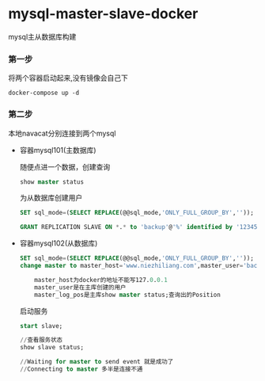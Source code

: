# mysql-master-slave-docker
mysql主从数据库构建

### 第一步

将两个容器启动起来,没有镜像会自己下

	docker-compose up -d 

### 第二步

本地navacat分别连接到两个mysql

- 容器mysql101(主数据库)

	随便点进一个数据，创建查询 

	```sql
	show master status
	```

	为从数据库创建用户

	```sql
	SET sql_mode=(SELECT REPLACE(@@sql_mode,'ONLY_FULL_GROUP_BY',''));

	GRANT REPLICATION SLAVE ON *.* to 'backup'@'%' identified by '123456';
	```

- 容器mysql102(从数据库)
	
	```sql
	SET sql_mode=(SELECT REPLACE(@@sql_mode,'ONLY_FULL_GROUP_BY',''));
	change master to master_host='www.niezhiliang.com',master_user='backup',master_password='123456',master_log_file='mysql-bin.000004',master_log_pos=958;

		master_host为docker的地址不能写127.0.0.1
		master_user是在主库创建的用户
		master_log_pos是主库show master status;查询出的Position
	```

	启动服务

	```sql
	start slave;

	//查看服务状态
	show slave status;

	//Waiting for master to send event 就是成功了 
	//Connecting to master 多半是连接不通
	```
